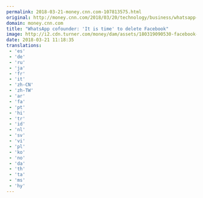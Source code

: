 ```yaml
---
permalink: 2018-03-21-money.cnn.com-107813575.html
original: http://money.cnn.com/2018/03/20/technology/business/whatsapp-delete-facebook/index.html
domain: money.cnn.com
title: "WhatsApp cofounder: 'It is time' to delete Facebook"
image: http://i2.cdn.turner.com/money/dam/assets/180319090530-facebook-data-780x439.jpg
date: 2018-03-21 11:18:35
translations: 
 - 'es'
 - 'de'
 - 'ru'
 - 'ja'
 - 'fr'
 - 'it'
 - 'zh-CN'
 - 'zh-TW'
 - 'ar'
 - 'fa'
 - 'pt'
 - 'hi'
 - 'tr'
 - 'id'
 - 'nl'
 - 'sv'
 - 'vi'
 - 'pl'
 - 'ko'
 - 'no'
 - 'da'
 - 'th'
 - 'ta'
 - 'ms'
 - 'hy'
---
```


